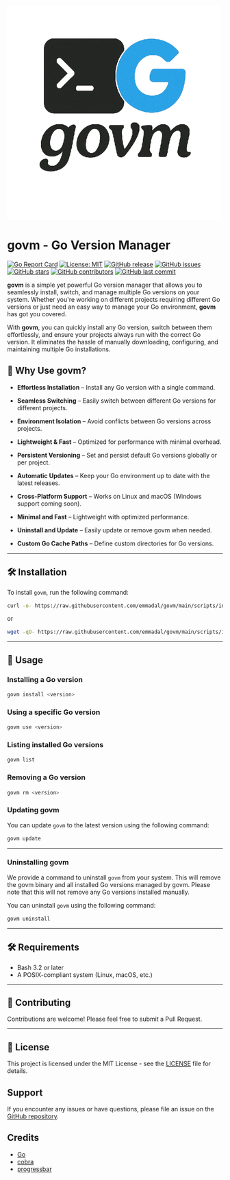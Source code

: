 ![govm Logo](./logo.png)

# govm - Go Version Manager 

[![Go Report Card](https://goreportcard.com/badge/github.com/emmadal/govm)](https://goreportcard.com/report/github.com/emmadal/govm)
[![License: MIT](https://img.shields.io/badge/License-MIT-yellow.svg)](https://opensource.org/licenses/MIT)
[![GitHub release](https://img.shields.io/github/release/emmadal/govm.svg)](https://github.com/emmadal/govm/releases)
[![GitHub issues](https://img.shields.io/github/issues/emmadal/govm.svg)](https://github.com/emmadal/govm/issues)
[![GitHub stars](https://img.shields.io/github/stars/emmadal/govm.svg)](https://github.com/emmadal/govm/stargazers)
[![GitHub contributors](https://img.shields.io/github/contributors/emmadal/govm.svg)](https://github.com/emmadal/govm/contributors)
[![GitHub last commit](https://img.shields.io/github/last-commit/emmadal/govm.svg)](https://github.com/emmadal/govm/commits/main)


**govm** is a simple yet powerful Go version manager that allows you to seamlessly install, switch, and manage multiple Go versions on your system. Whether you're working on different projects requiring different Go versions or just need an easy way to manage your Go environment, **govm** has got you covered.

With **govm**, you can quickly install any Go version, switch between them effortlessly, and ensure your projects always run with the correct Go version. It eliminates the hassle of manually downloading, configuring, and maintaining multiple Go installations.

## 🚀 Why Use govm?

- **Effortless Installation** – Install any Go version with a single command.

- **Seamless Switching** – Easily switch between different Go versions for different projects.

- **Environment Isolation** – Avoid conflicts between Go versions across projects.

- **Lightweight & Fast** – Optimized for performance with minimal overhead.

- **Persistent Versioning** – Set and persist default Go versions globally or per project.

- **Automatic Updates** – Keep your Go environment up to date with the latest releases.

- **Cross-Platform Support** – Works on Linux and macOS (Windows support coming soon).

- **Minimal and Fast** – Lightweight with optimized performance.

- **Uninstall and Update** – Easily update or remove govm when needed.

- **Custom Go Cache Paths** – Define custom directories for Go versions.

---

## 🛠️ Installation

To install `govm`, run the following command:

```bash
curl -o- https://raw.githubusercontent.com/emmadal/govm/main/scripts/install.sh | bash
```

or

```bash
wget -qO- https://raw.githubusercontent.com/emmadal/govm/main/scripts/install.sh | bash
```

---

## 🔧 Usage

### Installing a Go version

```bash
govm install <version>
```

### Using a specific Go version

```bash
govm use <version>
```

### Listing installed Go versions

```bash
govm list
```

### Removing a Go version

```bash
govm rm <version>
```

### Updating govm

You can update `govm` to the latest version using the following command:

```bash
govm update
```

---

### Uninstalling govm

We provide a command to uninstall `govm` from your system. This will remove the govm binary and all installed Go versions managed by govm. Please note that this will not remove any Go versions installed manually.

You can uninstall `govm` using the following command:

```bash
govm uninstall
```

---

## 🛠️ Requirements

- Bash 3.2 or later
- A POSIX-compliant system (Linux, macOS, etc.)

---

## 🤝 Contributing

Contributions are welcome! Please feel free to submit a Pull Request.

---

## 📝 License

This project is licensed under the MIT License - see the [LICENSE](LICENSE) file for details.

## Support

If you encounter any issues or have questions, please file an issue on the [GitHub repository](https://github.com/emmadal/govm/issues).

## Credits

- [Go](https://golang.org/)
- [cobra](https://github.com/spf13/cobra)
- [progressbar](https://github.com/schollz/progressbar)

